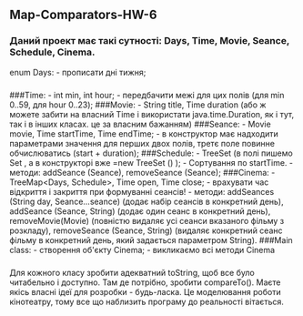 ## Map-Comparators-HW-6

### Даний проект має такі сутності: Days, Time, Movie, Seance, Schedule, Cinema.
enum Days:
    - прописати дні тижня; 
###  
###Time:
    - int min, int hour;
    - передбачити межі для цих полів (для min 0..59, для hour 0..23);
###Movie:
    - String title, Time duration (або ж можете забити на власний Time і використати java.time.Duration, як і тут, так і в інших класах. це за власним бажанням)
###Seance:
    - Movie movie, Time startTime, Time endTime;
    - в конструктор має надходити параметрами значення для перших двох полів, третє поле повинне обчислюватись (start + duration);
###Schedule:
    - TreeSet <Seance> (в полі пишемо Set <Seance>, а в конструкторі вже =new TreeSet <Seance>() );
    - Сортування по startTime.
    - методи: addSeance (Seance), removeSeance (Seance);
###Cinema:
    - TreeMap<Days, Schedule>, Time open, Time close;
    - врахувати час відкриття і закриття при формуванні сеансів!
    - методи: 
        addSeances (String day, Seance...seance) (додає набір сеансів в конкретний день), 
        addSeance (Seance, String) (додає один сеанс в конкретний день), 
        removeMovie(Movie) (повністю видаляє усі сеанси вказаного фільму з розкладу), 
        removeSeance (Seance, String) (видаляє конкретний сеанс фільму в конкретний день, який задається параметром String).
###Main class:
    - створення об'єкту Cinema;
    - викликаємо всі методи Cinema
###
Для кожного класу зробити адекватний toString, щоб все було читабельно і доступно. Там де потрібно, зробити compareTo(). Маєте якісь власні ідеї для розробки - будь-ласка. Це моделювання роботи кінотеатру, тому все що наблизить програму до реальності вітається.
